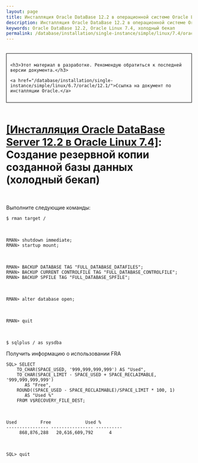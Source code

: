 ```yaml
---
layout: page
title: Инсталляция Oracle DataBase 12.2 в операционной системе Oracle Linux 7.4 - Создание резервной копии созданной базы данных (холодный бекап)
description: Инсталляция Oracle DataBase 12.2 в операционной системе Oracle Linux 7.4 - Создание резервной копии созданной базы данных (холодный бекап)
keywords: Oracle DataBase 12.2, Oracle Linux 7.4, холодный бекап
permalink: /database/installation/single-instance/simple/linux/7.4/oracle/12.2/oracle-cold-backup/
---
```


<br/>

<div style="padding:10px; border:thin solid black;">

	<h3>Этот материал в разработке. Рекомендую обратиться к последней версии документа.</h3>

    <a href="/database/installation/single-instance/simple/linux/6.7/oracle/12.1/">Ссылка на документ по инсталляции Oracle.</a>

</div>

<br/>

# <a href="/database/installation/single-instance/simple/linux/7.4/oracle/12.2/">[Инсталляция Oracle DataBase Server 12.2 в Oracle Linux 7.4]</a>: Создание резервной копии созданной базы данных (холодный бекап)


<br/>

Выполните следующие команды:

	$ rman target /

<br/>

	RMAN> shutdown immediate;  
	RMAN> startup mount;


<br/>

	RMAN> BACKUP DATABASE TAG "FULL_DATABASE_DATAFILES";
	RMAN> BACKUP CURRENT CONTROLFILE TAG "FULL_DATABASE_CONTROLFILE";
	RMAN> BACKUP SPFILE TAG "FULL_DATABASE_SPFILE";

<br/>

	RMAN> alter database open;


<br/>

	RMAN> quit

<br/>

	$ sqlplus / as sysdba



Получить информацию о использовании FRA


	SQL> SELECT
	    TO_CHAR(SPACE_USED, '999,999,999,999') AS "Used",
	    TO_CHAR(SPACE_LIMIT - SPACE_USED + SPACE_RECLAIMABLE, '999,999,999,999')
	       AS "Free",
	    ROUND((SPACE_USED - SPACE_RECLAIMABLE)/SPACE_LIMIT * 100, 1)
	       AS "Used %"
	    FROM V$RECOVERY_FILE_DEST;


<br/>

    Used		 Free		      Used %
    ---------------- ---------------- ----------
         868,876,288   20,616,609,792	   4

<br/>

	SQL> quit

